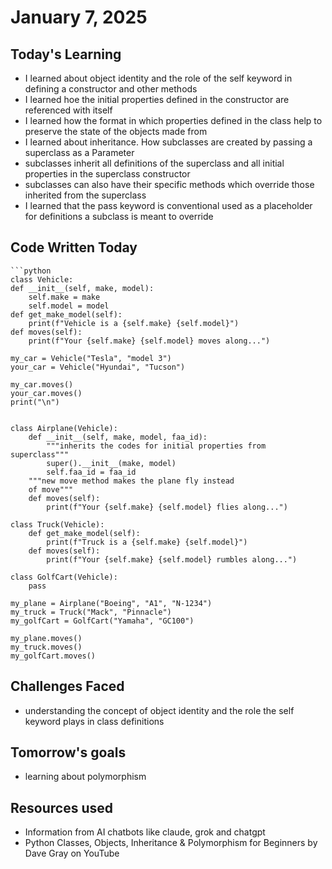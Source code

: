# January 7, 2025

## Today's Learning
- I learned about object identity and the role of the self keyword in defining a constructor and other methods
- I learned hoe the initial properties defined in the constructor are referenced with itself
- I learned how the format in which properties defined in the class help to preserve the state of the objects made from
- I learned about inheritance. How subclasses are created by passing a superclass as a Parameter
- subclasses inherit all definitions of the superclass and all initial properties in the superclass constructor
- subclasses can also have their specific methods which override those inherited from the superclass
- I learned that the pass keyword is conventional used as a placeholder for definitions a subclass is meant to override


## Code Written Today
    ```python
    class Vehicle:
    def __init__(self, make, model):
        self.make = make
        self.model = model
    def get_make_model(self):
        print(f"Vehicle is a {self.make} {self.model}")
    def moves(self):
        print(f"Your {self.make} {self.model} moves along...")

    my_car = Vehicle("Tesla", "model 3")
    your_car = Vehicle("Hyundai", "Tucson")
    
    my_car.moves()
    your_car.moves()
    print("\n")

    
    class Airplane(Vehicle):
        def __init__(self, make, model, faa_id):
            """inherits the codes for initial properties from superclass"""
            super().__init__(make, model)
            self.faa_id = faa_id
        """new move method makes the plane fly instead
        of move"""
        def moves(self):
            print(f"Your {self.make} {self.model} flies along...")
    
    class Truck(Vehicle):
        def get_make_model(self):
            print(f"Truck is a {self.make} {self.model}")
        def moves(self):
            print(f"Your {self.make} {self.model} rumbles along...")
    
    class GolfCart(Vehicle):
        pass
    
    my_plane = Airplane("Boeing", "A1", "N-1234")
    my_truck = Truck("Mack", "Pinnacle")
    my_golfCart = GolfCart("Yamaha", "GC100")
    
    my_plane.moves()
    my_truck.moves()
    my_golfCart.moves()


## Challenges Faced
- understanding the concept of object identity and the role the self keyword plays in class definitions


## Tomorrow's goals
- learning about polymorphism


## Resources used
- Information from AI chatbots like claude, grok and chatgpt
- Python Classes, Objects, Inheritance & Polymorphism for Beginners by Dave Gray on YouTube